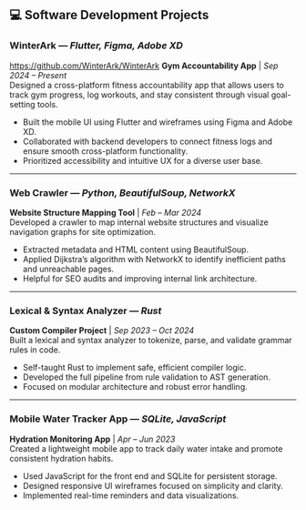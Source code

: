## 💻 Software Development Projects

### WinterArk — *Flutter, Figma, Adobe XD*  
https://github.com/WinterArk/WinterArk
**Gym Accountability App** | *Sep 2024 – Present*  
Designed a cross-platform fitness accountability app that allows users to track gym progress, log workouts, and stay consistent through visual goal-setting tools.

- Built the mobile UI using Flutter and wireframes using Figma and Adobe XD.
- Collaborated with backend developers to connect fitness logs and ensure smooth cross-platform functionality.
- Prioritized accessibility and intuitive UX for a diverse user base.

---

### Web Crawler — *Python, BeautifulSoup, NetworkX*  
**Website Structure Mapping Tool** | *Feb – Mar 2024*  
Developed a crawler to map internal website structures and visualize navigation graphs for site optimization.

- Extracted metadata and HTML content using BeautifulSoup.
- Applied Dijkstra’s algorithm with NetworkX to identify inefficient paths and unreachable pages.
- Helpful for SEO audits and improving internal link architecture.

---

### Lexical & Syntax Analyzer — *Rust*  
**Custom Compiler Project** | *Sep 2023 – Oct 2024*  
Built a lexical and syntax analyzer to tokenize, parse, and validate grammar rules in code.

- Self-taught Rust to implement safe, efficient compiler logic.
- Developed the full pipeline from rule validation to AST generation.
- Focused on modular architecture and robust error handling.

---

### Mobile Water Tracker App — *SQLite, JavaScript*  
**Hydration Monitoring App** | *Apr – Jun 2023*  
Created a lightweight mobile app to track daily water intake and promote consistent hydration habits.

- Used JavaScript for the front end and SQLite for persistent storage.
- Designed responsive UI wireframes focused on simplicity and clarity.
- Implemented real-time reminders and data visualizations.
